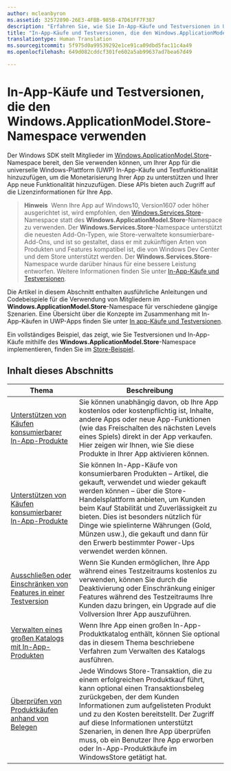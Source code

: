 ```yaml
---
author: mcleanbyron
ms.assetid: 32572890-26E3-4FBB-985B-47D61FF7F387
description: "Erfahren Sie, wie Sie In-App-Käufe und Testversionen in UWP-Apps aktivieren, die für Versionen vor Windows10, Version 1607 bestimmt sind."
title: "In-App-Käufe und Testversionen, die den Windows.ApplicationModel.Store-Namespace verwenden"
translationtype: Human Translation
ms.sourcegitcommit: 5f975d0a99539292e1ce91ca09dbd5fac11c4a49
ms.openlocfilehash: 649d082cddcf301fe602a5ab99637ad7bea67d49

---
```


# In-App-Käufe und Testversionen, die den Windows.ApplicationModel.Store-Namespace verwenden

Der Windows SDK stellt Mitglieder im [Windows.ApplicationModel.Store](https://msdn.microsoft.com/library/windows/apps/windows.applicationmodel.store.aspx)-Namespace bereit, den Sie verwenden können, um Ihrer App für die universelle Windows-Plattform (UWP) In-App-Käufe und Testfunktionalität hinzuzufügen, um die Monetarisierung Ihrer App zu unterstützen und Ihrer App neue Funktionalität hinzuzufügen. Diese APIs bieten auch Zugriff auf die Lizenzinformationen für Ihre App.

>**Hinweis**&nbsp;&nbsp;Wenn Ihre App auf Windows10, Version1607 oder höher ausgerichtet ist, wird empfohlen, den [Windows.Services.Store](https://msdn.microsoft.com/library/windows/apps/windows.services.store.aspx)-Namespace statt des **Windows.ApplicationModel.Store**-Namespace zu verwenden. Der **Windows.Services.Store**-Namespace unterstützt die neuesten Add-On-Typen, wie Store-verwaltete konsumierbare-Add-Ons, und ist so gestaltet, dass er mit zukünftigen Arten von Produkten und Features kompatibel ist, die von Windows Dev Center und dem Store unterstützt werden. Der **Windows.Services.Store**-Namespace wurde darüber hinaus für eine bessere Leistung entworfen. Weitere Informationen finden Sie unter [In-App-Käufe und Testversionen](in-app-purchases-and-trials.md).

Die Artikel in diesem Abschnitt enthalten ausführliche Anleitungen und Codebeispiele für die Verwendung von Mitgliedern im **Windows.ApplicationModel.Store**-Namespace für verschiedene gängige Szenarien. Eine Übersicht über die Konzepte im Zusammenhang mit In-App-Käufen in UWP-Apps finden Sie unter [In app-Käufe und Testversionen](in-app-purchases-and-trials.md).

Ein vollständiges Beispiel, das zeigt, wie Sie Testversionen und In-App-Käufe mithilfe des **Windows.ApplicationModel.Store**-Namespace implementieren, finden Sie im [Store-Beispiel](https://github.com/Microsoft/Windows-universal-samples/tree/win10-1507/Samples/Store).

## Inhalt dieses Abschnitts


| Thema                                                                                                       | Beschreibung                 |
|-------------------------------------------------------------------------------------------------------------|-----------------------------|
| [Unterstützen von Käufen konsumierbarer In-App-Produkte](enable-in-app-product-purchases.md)      |  Sie können unabhängig davon, ob Ihre App kostenlos oder kostenpflichtig ist, Inhalte, andere Apps oder neue App-Funktionen (wie das Freischalten des nächsten Levels eines Spiels) direkt in der App verkaufen. Hier zeigen wir Ihnen, wie Sie diese Produkte in Ihrer App aktivieren können.  |
| [Unterstützen von Käufen konsumierbarer In-App-Produkte](enable-consumable-in-app-product-purchases.md)      | Sie können In-App-Käufe von konsumierbaren Produkten – Artikel, die gekauft, verwendet und wieder gekauft werden können – über die Store-Handelsplattform anbieten, um Kunden beim Kauf Stabilität und Zuverlässigkeit zu bieten. Dies ist besonders nützlich für Dinge wie spielinterne Währungen (Gold, Münzen usw.), die gekauft und dann für den Erwerb bestimmter Power-Ups verwendet werden können. |
| [Ausschließen oder Einschränken von Features in einer Testversion](exclude-or-limit-features-in-a-trial-version-of-your-app.md) | Wenn Sie Kunden ermöglichen, Ihre App während eines Testzeitraums kostenlos zu verwenden, können Sie durch die Deaktivierung oder Einschränkung einiger Features während des Testzeitraums Ihre Kunden dazu bringen, ein Upgrade auf die Vollversion Ihrer App auszuführen. |
| [Verwalten eines großen Katalogs mit In-App-Produkten](manage-a-large-catalog-of-in-app-products.md)      |   Wenn Ihre App einen großen In-App-Produktkatalog enthält, können Sie optional das in diesem Thema beschriebene Verfahren zum Verwalten des Katalogs ausführen.    |
| [Überprüfen von Produktkäufen anhand von Belegen](use-receipts-to-verify-product-purchases.md)      |   Jede Windows Store-Transaktion, die zu einem erfolgreichen Produktkauf führt, kann optional einen Transaktionsbeleg zurückgeben, der dem Kunden Informationen zum aufgelisteten Produkt und zu den Kosten bereitstellt. Der Zugriff auf diese Informationen unterstützt Szenarien, in denen Ihre App überprüfen muss, ob ein Benutzer Ihre App erworben oder In-App-Produktkäufe im WindowsStore getätigt hat. |



<!--HONumber=Aug16_HO5-->


